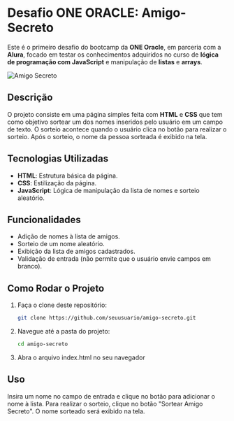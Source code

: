 # Desafio ONE ORACLE: Amigo-Secreto

Este é o primeiro desafio do bootcamp da **ONE Oracle**, em parceria com a **Alura**, focado em testar os conhecimentos adquiridos no curso de **lógica de programação com JavaScript** e manipulação de **listas** e **arrays**.

![Amigo Secreto](https://github.com/user-attachments/assets/36bcc826-c7a5-4e2e-996f-797f707c6066)

## Descrição

O projeto consiste em uma página simples feita com **HTML** e **CSS** que tem como objetivo sortear um dos nomes inseridos pelo usuário em um campo de texto. O sorteio acontece quando o usuário clica no botão para realizar o sorteio. Após o sorteio, o nome da pessoa sorteada é exibido na tela.

## Tecnologias Utilizadas

- **HTML**: Estrutura básica da página.
- **CSS**: Estilização da página.
- **JavaScript**: Lógica de manipulação da lista de nomes e sorteio aleatório.

## Funcionalidades

- Adição de nomes à lista de amigos.
- Sorteio de um nome aleatório.
- Exibição da lista de amigos cadastrados.
- Validação de entrada (não permite que o usuário envie campos em branco).

## Como Rodar o Projeto

1. Faça o clone deste repositório:
   ```bash
   git clone https://github.com/seuusuario/amigo-secreto.git
   ```
2. Navegue até a pasta do projeto:

   ```bash
   cd amigo-secreto
   ```
3. Abra o arquivo index.html no seu navegador
 
## Uso
Insira um nome no campo de entrada e clique no botão para adicionar o nome à lista.
Para realizar o sorteio, clique no botão "Sortear Amigo Secreto". O nome sorteado será exibido na tela.

